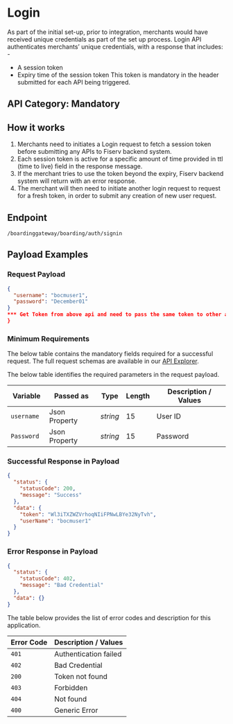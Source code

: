 # Login

As part of the initial set-up, prior to integration, merchants would have received unique credentials as part of the set up process.
Login API authenticates merchants’ unique credentials, with a response that includes: -
- A session token
- Expiry time of the session token
This token is mandatory in the header submitted for each API being triggered. 


## API Category: Mandatory

## How it works

1. Merchants need to initiates a Login request to fetch a session token before submitting any APIs to Fiserv backend system.
2. Each session token is active for a specific amount of time provided in ttl (time to live) field in the response message.
3. If the merchant tries to use the token beyond the expiry, Fiserv backend system will return with an error response.
4. The merchant will then need to initiate another login request to request for a fresh token, in order to submit any creation of new user request.


## Endpoint

`/boardinggateway/boarding/auth/signin`

## Payload Examples

### Request Payload

```json
{
  "username": "bocmuser1",
  "password": "December01"
}
*** Get Token from above api and need to pass the same token to other apies.***
}
``` 

### Minimum Requirements

The below table contains the mandatory fields required for a successful request. The full request schemas are available in our [API Explorer](../api/?type=post&path=/boardinggateway/boarding/auth/signin).

The below table identifies the required parameters in the request payload.

| Variable | Passed as | Type | Length | Description / Values |
| -------- | ------- | -- | ------------ | ------------------ |
| `username` | Json Property | *string* | 15 | User ID |
| `Password ` | Json Property | *string* | 15 | Password |

### Successful Response in Payload

```json
{
  "status": {
    "statusCode": 200,
    "message": "Success"
  },
  "data": {
    "token": "Wl3iTXZWZVrhoqNIiFPNwLBYe32NyTvh",
    "userName": "bocmuser1"
  }
}
```

### Error Response in Payload

```json
{
  "status": {
    "statusCode": 402,
    "message": "Bad Credential"
  },
  "data": {}
}
```

The table below provides the list of error codes and description for this application.

| Error Code |  Description / Values |
| --------  | ------------------ |
| `401` | Authentication failed |
| `402` | Bad Credential |
|`200`| Token not found |   
|`403`| Forbidden |
|`404`|  Not found |  
|`400`| Generic Error |

